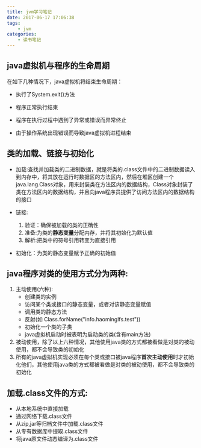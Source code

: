 ```yaml
---
title: jvm学习笔记
date: 2017-06-17 17:06:38
tags:
    - jvm
categories:
    - 读书笔记
---
```

java虚拟机与程序的生命周期
----------------
在如下几种情况下，java虚拟机将结束生命周期：

* 执行了System.exit()方法

* 程序正常执行结束

* 程序在执行过程中遇到了异常或错误而异常终止

* 由于操作系统出现错误而导致java虚拟机进程结束

  <!--more-->

类的加载、链接与初始化
----------------


* 加载:查找并加载类的二进制数据，就是将类的.class文件中的二进制数据读入到内存中，将其放在运行时数据区的方法区内，然后在堆区创建一个java.lang.Class对象，用来封装类在方法区内的数据结构，Class对象封装了类在方法区内的数据结构，并且向java程序员提供了访问方法区内的数据结构的接口
* 链接:  
  1. 验证：确保被加载的类的正确性
  2. 准备:为类的**静态变量**分配内存，并将其初始化为默认值
  3. 解析:把类中的符号引用转变为直接引用

* 初始化：为类的静态变量赋予正确的初始值

java程序对类的使用方式分为两种:
-----------------
1. 主动使用(六种):
	* 创建类的实例
	* 访问某个类或接口的静态变量，或者对该静态变量赋值
	* 调用类的静态方法
	* 反射(如 Class.forName("info.haominglfs.test"))
	* 初始化一个类的子类
	* java虚拟机启动时被表明为启动类的类(含有main方法)
2. 被动使用，除了以上六种情况，其他使用java类的方式都被看做是对类的被动使用，都不会导致类的初始化
3. 所有的java虚拟机实现必须在每个类或接口被java程序**首次主动使用**时才初始化他们，其他使用java类的方式都被看做是对类的被动使用，都不会导致类的初始化

加载.class文件的方式:
-----------------

* 从本地系统中直接加载
* 通过网络下载.class文件
* 从zip,jar等归档文件中加载.class文件
* 从专有数据库中提取.class文件
* 将java原文件动态编译为.class文件

